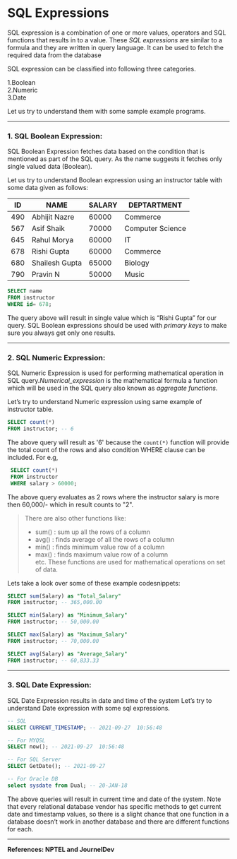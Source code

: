 # SQL Expressions

SQL expression is a combination of one or more values, operators and SQL functions that results in to a value. These _SQL expressions_ are similar to a formula and they are written in query language. It can be used to fetch the required data from the database

 
SQL expression can be classified into following three categories.

1.Boolean    
2.Numeric  
3.Date

Let us try to understand them with some sample example programs.

---

### **1. SQL Boolean Expression:**

SQL Boolean Expression fetches data based on the condition that is mentioned as part of the SQL query. As the name suggests it fetches only single valued data (Boolean).

Let us try to understand Boolean expression using an instructor table with some data given as follows:

|ID|NAME|SALARY|DEPTARTMENT|
|---|---|---|---|
|490|Abhijit Nazre|60000|Commerce|
|567|Asif Shaik|70000|Computer Science|
|645|Rahul Morya|60000|IT|
|678|Rishi Gupta|60000|Commerce|
|680|Shailesh Gupta|65000|Biology|
|790|Pravin N|50000|Music|



```SQL
SELECT name  
FROM instructor  
WHERE id= 678;
```


The query above will result in single value which is “Rishi Gupta” for our query. SQL Boolean expressions should be used with _primary keys_ to make sure you always get only one results.

---

### **2. SQL Numeric Expression:**

SQL Numeric Expression is used for performing mathematical operation in SQL query._Numerical\_expression_ is the mathematical formula a function which will be used in the SQL query also known as _aggregate functions_.

Let’s try to understand Numeric expression using same example of instructor table.

```SQL
SELECT count(*) 
FROM instructor; -- 6
```

The above query will result as '6' because the `count(*)` function will provide the total count of the rows and also condition WHERE clause can be included. For e.g,

```SQL
 SELECT count(*) 
 FROM instructor 
 WHERE salary > 60000;
``` 
The above query evaluates as 2 rows where the instructor salary is more then 60,000/- which in result counts to "2".

>There are also other functions like:
> - sum() : sum up all the rows of a column
> - avg() : finds average of all the rows of a column
> - min() : finds minimum value row of a column
> - max() : finds maximum value row of a column   
>etc. These functions are used for mathematical operations on set of data.

Lets take a look over some of these example codesnippets:

```SQL
SELECT sum(Salary) as "Total_Salary" 
FROM instructor; -- 365,000.00

SELECT min(Salary) as "Minimum_Salary"
FROM instructor; -- 50,000.00

SELECT max(Salary) as "Maximum_Salary"
FROM instructor; -- 70,000.00

SELECT avg(Salary) as "Average_Salary"
FROM instructor; -- 60,833.33
```
---
### **3. SQL Date Expression:**

SQL Date Expression results in date and time of the system
Let’s try to understand Date expression with some sql expressions.

```sql
-- SQL
SELECT CURRENT_TIMESTAMP; -- 2021-09-27  10:56:48

-- For MYQSL
SELECT now(); -- 2021-09-27  10:56:48

-- For SQL Server
SELECT GetDate(); -- 2021-09-27 

-- For Oracle DB
select sysdate from Dual; -- 20-JAN-18
```

The above queries will result in current time and date of the system. Note that every relational database vendor has specific methods to get current date and timestamp values, so there is a slight chance that one function in a database doesn’t work in another database and there are different functions for each.

---

**References: NPTEL and JournelDev**